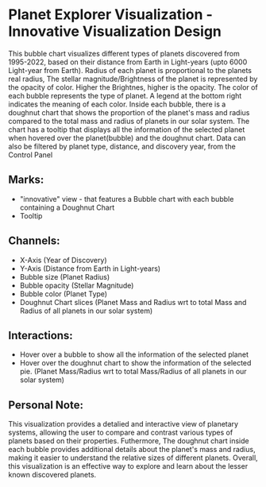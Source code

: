 # Planet Explorer Visualization - Innovative Visualization Design

This bubble chart visualizes different types of planets discovered from 1995-2022, based on their distance from Earth in Light-years (upto 6000 Light-year from Earth).
Radius of each planet is proportional to the planets real radius, The stellar magnitude/Brightness of the planet is represented by the opacity of color. Higher the Brightnes, higher is the opacity.
The color of each bubble represents the type of planet. A legend at the bottom right indicates the meaning of each color.
Inside each bubble, there is a doughnut chart that shows the proportion of the planet's mass and radius compared to the total mass and radius of planets in our solar system.
The chart has a tooltip that displays all the information of the selected planet when hovered over the planet(bubble) and the doughnut chart.
Data can also be filtered by planet type, distance, and discovery year, from the Control Panel

## Marks:
* "innovative" view - that features a Bubble chart with each bubble containing a Doughnut Chart
* Tooltip

## Channels:
* X-Axis (Year of Discovery)
* Y-Axis (Distance from Earth in Light-years)
* Bubble size (Planet Radius)
* Bubble opacity (Stellar Magnitude)
* Bubble color (Planet Type)
* Doughnut Chart slices (Planet Mass and Radius wrt to total Mass and Radius of all planets in our solar system)

## Interactions:
* Hover over a bubble to show all the information of the selected planet
* Hover over the doughnut chart to show the information of the selected pie. (Planet Mass/Radius wrt to total Mass/Radius of all planets in our solar system)

## Personal Note:
This visualization provides a detalied and interactive view of planetary systems, allowing the user to compare and contrast various types of planets based on their properties.
Futhermore, The doughnut chart inside each bubble provides additional details about the planet's mass and radius, making it easier to understand the relative sizes of different planets.
Overall, this visualization is an effective way to explore and learn about the lesser known discovered planets.